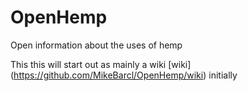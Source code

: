 OpenHemp
========

Open information about the uses of hemp

This this will start out as mainly a wiki [wiki] (https://github.com/MikeBarcl/OpenHemp/wiki) initially
